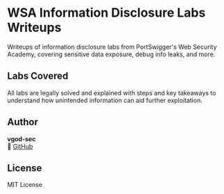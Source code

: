 # WSA Information Disclosure Labs Writeups

Writeups of information disclosure labs from PortSwigger's Web Security Academy, covering sensitive data exposure, debug info leaks, and more.

## Labs Covered

All labs are legally solved and explained with steps and key takeaways to understand how unintended information can aid further exploitation.

## Author

**vgod-sec**  
🔗 [GitHub](https://github.com/vgod-sec)

## License

MIT License

